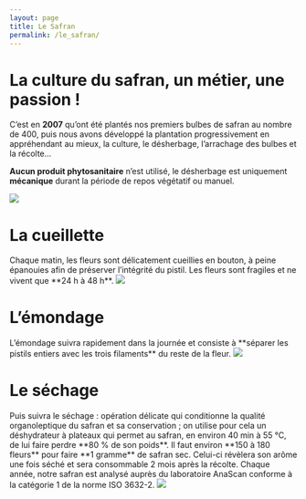 ```yaml
---
layout: page
title: Le Safran
permalink: /le_safran/
---
```


<h1>La culture du safran, un métier, une passion !</h1>

C’est en **2007** qu’ont été plantés nos premiers bulbes de safran au nombre de 400, puis nous avons développé la plantation progressivement en appréhendant au mieux, la culture, le désherbage, l’arrachage des bulbes et la récolte...

**Aucun produit phytosanitaire** n’est utilisé, le désherbage est uniquement **mécanique** durant la période de repos végétatif ou manuel.

<img class="ban" src="./fleur.jpg">

<h1>La cueillette</h1> 
Chaque matin, les fleurs sont délicatement cueillies en bouton, à peine épanouies afin de préserver l’intégrité du pistil. Les fleurs sont fragiles et ne vivent que **24 h à 48 h**.

<img class="ban" src="./safran_ban.jpg">

<h1>L’émondage</h1>
L’émondage suivra rapidement dans la journée et consiste à **séparer les pistils entiers avec les trois filaments** du reste de la fleur.

<img class="ban" src="./emondage.jpg">

<h1>Le séchage</h1> 
Puis suivra le séchage : opération délicate qui conditionne la qualité organoleptique du safran et sa conservation ; on utilise pour cela un déshydrateur à plateaux qui permet au safran, en environ 40 min à 55 °C, de lui faire perdre **80 % de son poids**.  
Il faut environ **150 à 180 fleurs** pour faire **1 gramme** de safran sec. Celui-ci révèlera son arôme une fois séché et sera consommable 2 mois après la récolte. Chaque année, notre safran est analysé auprès du laboratoire AnaScan conforme à la catégorie 1 de la norme ISO 3632-2.

<img class="ban" src="./safran_seche.jpg">
